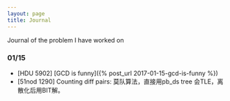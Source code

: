 ```yaml
---
layout: page
title: Journal
---
```


<p class="message">
Journal of the problem I have worked on
</p>

### 01/15
* [HDU 5902] [GCD is funny]({% post_url  2017-01-15-gcd-is-funny %})
* [51nod 1290] Counting diff pairs: 莫队算法，直接用pb_ds tree
会TLE，离散化后用BIT解。
